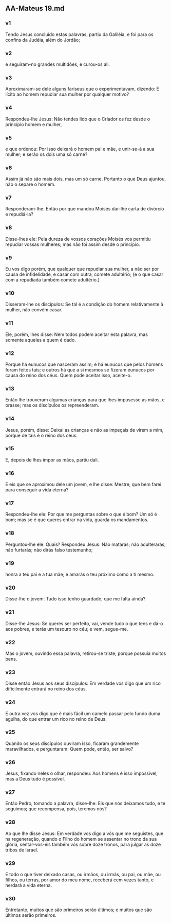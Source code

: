 ## AA-Mateus 19.md
### v1
 Tendo Jesus concluído estas palavras, partiu da Galiléia, e foi para os confins da Judéia, além do Jordão;
### v2
 e seguiram-no grandes multidões, e curou-os ali.
### v3
 Aproximaram-se dele alguns fariseus que o experimentavam, dizendo: É lícito ao homem repudiar sua mulher por qualquer motivo?
### v4
 Respondeu-lhe Jesus: Não tendes lido que o Criador os fez desde o princípio homem e mulher,
### v5
 e que ordenou: Por isso deixará o homem pai e mãe, e unir-se-á a sua mulher; e serão os dois uma só carne?
### v6
 Assim já não são mais dois, mas um só carne. Portanto o que Deus ajuntou, não o separe o homem.
### v7
 Responderam-lhe: Então por que mandou Moisés dar-lhe carta de divórcio e repudiá-la?
### v8
 Disse-lhes ele: Pela dureza de vossos corações Moisés vos permitiu repudiar vossas mulheres; mas não foi assim desde o princípio.
### v9
 Eu vos digo porém, que qualquer que repudiar sua mulher, a não ser por causa de infidelidade, e casar com outra, comete adultério; {e o que casar com a repudiada também comete adultério.}
### v10
 Disseram-lhe os discípulos: Se tal é a condição do homem relativamente à mulher, não convém casar.
### v11
 Ele, porém, lhes disse: Nem todos podem aceitar esta palavra, mas somente aqueles a quem é dado.
### v12
 Porque há eunucos que nasceram assim; e há eunucos que pelos homens foram feitos tais; e outros há que a si mesmos se fizeram eunucos por causa do reino dos céus. Quem pode aceitar isso, aceite-o.
### v13
 Então lhe trouxeram algumas crianças para que lhes impusesse as mãos, e orasse; mas os discípulos os repreenderam.
### v14
 Jesus, porém, disse: Deixai as crianças e não as impeçais de virem a mim, porque de tais é o reino dos céus.
### v15
 E, depois de lhes impor as mãos, partiu dali.
### v16
 E eis que se aproximou dele um jovem, e lhe disse: Mestre, que bem farei para conseguir a vida eterna?
### v17
 Respondeu-lhe ele: Por que me perguntas sobre o que é bom? Um só é bom; mas se é que queres entrar na vida, guarda os mandamentos.
### v18
 Perguntou-lhe ele: Quais? Respondeu Jesus: Não matarás; não adulterarás; não furtarás; não dirás falso testemunho;
### v19
 honra a teu pai e a tua mãe; e amarás o teu próximo como a ti mesmo.
### v20
 Disse-lhe o jovem: Tudo isso tenho guardado; que me falta ainda?
### v21
 Disse-lhe Jesus: Se queres ser perfeito, vai, vende tudo o que tens e dá-o aos pobres, e terás um tesouro no céu; e vem, segue-me.
### v22
 Mas o jovem, ouvindo essa palavra, retirou-se triste; porque possuía muitos bens.
### v23
 Disse então Jesus aos seus discípulos: Em verdade vos digo que um rico dificilmente entrará no reino dos céus.
### v24
 E outra vez vos digo que é mais fácil um camelo passar pelo fundo duma agulha, do que entrar um rico no reino de Deus.
### v25
 Quando os seus discípulos ouviram isso, ficaram grandemente maravilhados, e perguntaram: Quem pode, então, ser salvo?
### v26
 Jesus, fixando neles o olhar, respondeu: Aos homens é isso impossível, mas a Deus tudo é possível.
### v27
 Então Pedro, tomando a palavra, disse-lhe: Eis que nós deixamos tudo, e te seguimos; que recompensa, pois, teremos nós?
### v28
 Ao que lhe disse Jesus: Em verdade vos digo a vós que me seguistes, que na regeneração, quando o Filho do homem se assentar no trono da sua glória, sentar-vos-eis também vós sobre doze tronos, para julgar as doze tribos de Israel.
### v29
 E todo o que tiver deixado casas, ou irmãos, ou irmãs, ou pai, ou mãe, ou filhos, ou terras, por amor do meu nome, receberá cem vezes tanto, e herdará a vida eterna.
### v30
 Entretanto, muitos que são primeiros serão últimos; e muitos que são últimos serão primeiros.
